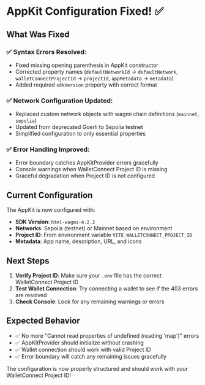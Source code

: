 # AppKit Configuration Fixed! ✅

## What Was Fixed

### ✅ **Syntax Errors Resolved:**
- Fixed missing opening parenthesis in AppKit constructor
- Corrected property names (`defaultNetworkId` → `defaultNetwork`, `walletConnectProjectId` → `projectId`, `appMetadata` → `metadata`)
- Added required `sdkVersion` property with correct format

### ✅ **Network Configuration Updated:**
- Replaced custom network objects with wagmi chain definitions (`mainnet`, `sepolia`)
- Updated from deprecated Goerli to Sepolia testnet
- Simplified configuration to only essential properties

### ✅ **Error Handling Improved:**
- Error boundary catches AppKitProvider errors gracefully
- Console warnings when WalletConnect Project ID is missing
- Graceful degradation when Project ID is not configured

## Current Configuration

The AppKit is now configured with:
- **SDK Version**: `html-wagmi-4.2.2`
- **Networks**: Sepolia (testnet) or Mainnet based on environment
- **Project ID**: From environment variable `VITE_WALLETCONNECT_PROJECT_ID`
- **Metadata**: App name, description, URL, and icons

## Next Steps

1. **Verify Project ID**: Make sure your `.env` file has the correct WalletConnect Project ID
2. **Test Wallet Connection**: Try connecting a wallet to see if the 403 errors are resolved
3. **Check Console**: Look for any remaining warnings or errors

## Expected Behavior

- ✅ No more "Cannot read properties of undefined (reading 'map')" errors
- ✅ AppKitProvider should initialize without crashing
- ✅ Wallet connection should work with valid Project ID
- ✅ Error boundary will catch any remaining issues gracefully

The configuration is now properly structured and should work with your WalletConnect Project ID!
